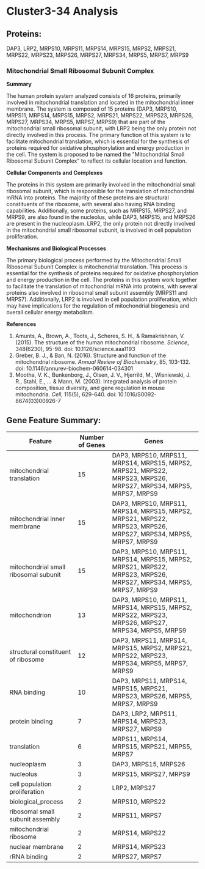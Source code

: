 # Cluster3-34 Analysis

## Proteins: 

DAP3, LRP2, MRPS10, MRPS11, MRPS14, MRPS15, MRPS2, MRPS21, MRPS22, MRPS23, MRPS26, MRPS27, MRPS34, MRPS5, MRPS7, MRPS9

### Mitochondrial Small Ribosomal Subunit Complex

**Summary**

The human protein system analyzed consists of 16 proteins, primarily involved in mitochondrial translation and located in the mitochondrial inner membrane. The system is composed of 15 proteins (DAP3, MRPS10, MRPS11, MRPS14, MRPS15, MRPS2, MRPS21, MRPS22, MRPS23, MRPS26, MRPS27, MRPS34, MRPS5, MRPS7, MRPS9) that are part of the mitochondrial small ribosomal subunit, with LRP2 being the only protein not directly involved in this process. The primary function of this system is to facilitate mitochondrial translation, which is essential for the synthesis of proteins required for oxidative phosphorylation and energy production in the cell. The system is proposed to be named the "Mitochondrial Small Ribosomal Subunit Complex" to reflect its cellular location and function.

**Cellular Components and Complexes**

The proteins in this system are primarily involved in the mitochondrial small ribosomal subunit, which is responsible for the translation of mitochondrial mRNA into proteins. The majority of these proteins are structural constituents of the ribosome, with several also having RNA binding capabilities. Additionally, some proteins, such as MRPS15, MRPS27, and MRPS9, are also found in the nucleolus, while DAP3, MRPS15, and MRPS26 are present in the nucleoplasm. LRP2, the only protein not directly involved in the mitochondrial small ribosomal subunit, is involved in cell population proliferation.

**Mechanisms and Biological Processes**

The primary biological process performed by the Mitochondrial Small Ribosomal Subunit Complex is mitochondrial translation. This process is essential for the synthesis of proteins required for oxidative phosphorylation and energy production in the cell. The proteins in this system work together to facilitate the translation of mitochondrial mRNA into proteins, with several proteins also involved in ribosomal small subunit assembly (MRPS11 and MRPS7). Additionally, LRP2 is involved in cell population proliferation, which may have implications for the regulation of mitochondrial biogenesis and overall cellular energy metabolism.

**References**

1. Amunts, A., Brown, A., Toots, J., Scheres, S. H., & Ramakrishnan, V. (2015). The structure of the human mitochondrial ribosome. *Science*, 348(6230), 95-98. doi: 10.1126/science.aaa1193
2. Greber, B. J., & Ban, N. (2016). Structure and function of the mitochondrial ribosome. *Annual Review of Biochemistry*, 85, 103-132. doi: 10.1146/annurev-biochem-060614-034301
3. Mootha, V. K., Bunkenborg, J., Olsen, J. V., Hjerrild, M., Wisniewski, J. R., Stahl, E., ... & Mann, M. (2003). Integrated analysis of protein composition, tissue diversity, and gene regulation in mouse mitochondria. *Cell*, 115(5), 629-640. doi: 10.1016/S0092-8674(03)00926-7

## Gene Feature Summary: 

| Feature | Number of Genes | Genes |
| --- | --- | --- |
| mitochondrial translation | 15 | DAP3, MRPS10, MRPS11, MRPS14, MRPS15, MRPS2, MRPS21, MRPS22, MRPS23, MRPS26, MRPS27, MRPS34, MRPS5, MRPS7, MRPS9 |
| mitochondrial inner membrane | 15 | DAP3, MRPS10, MRPS11, MRPS14, MRPS15, MRPS2, MRPS21, MRPS22, MRPS23, MRPS26, MRPS27, MRPS34, MRPS5, MRPS7, MRPS9 |
| mitochondrial small ribosomal subunit | 15 | DAP3, MRPS10, MRPS11, MRPS14, MRPS15, MRPS2, MRPS21, MRPS22, MRPS23, MRPS26, MRPS27, MRPS34, MRPS5, MRPS7, MRPS9 |
| mitochondrion | 13 | DAP3, MRPS10, MRPS11, MRPS14, MRPS15, MRPS2, MRPS22, MRPS23, MRPS26, MRPS27, MRPS34, MRPS5, MRPS9 |
| structural constituent of ribosome | 12 | DAP3, MRPS11, MRPS14, MRPS15, MRPS2, MRPS21, MRPS22, MRPS23, MRPS34, MRPS5, MRPS7, MRPS9 |
| RNA binding | 10 | DAP3, MRPS11, MRPS14, MRPS15, MRPS21, MRPS23, MRPS26, MRPS5, MRPS7, MRPS9 |
| protein binding | 7 | DAP3, LRP2, MRPS11, MRPS14, MRPS23, MRPS27, MRPS9 |
| translation | 6 | MRPS11, MRPS14, MRPS15, MRPS21, MRPS5, MRPS7 |
| nucleoplasm | 3 | DAP3, MRPS15, MRPS26 |
| nucleolus | 3 | MRPS15, MRPS27, MRPS9 |
| cell population proliferation | 2 | LRP2, MRPS27 |
| biological_process | 2 | MRPS10, MRPS22 |
| ribosomal small subunit assembly | 2 | MRPS11, MRPS7 |
| mitochondrial ribosome | 2 | MRPS14, MRPS22 |
| nuclear membrane | 2 | MRPS14, MRPS23 |
| rRNA binding | 2 | MRPS27, MRPS7 |

